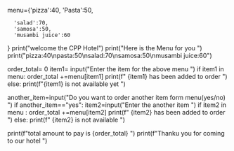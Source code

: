 menu={'pizza':40,
      'Pasta':50,
      
      'salad':70,
      'samosa':50,
      'musambi juice':60


      
}
print("welcome the  CPP Hotel")
print("Here is the Menu for you ")
print("pizza:40\npasta:50\nsalad:70\nsamosa:50\nmusambi juice:60")

order_total= 0
item1= input("Enter the item for the above menu ")
if item1 in menu:
    order_total +=menu[item1]
    print(f" {item1} has been added to order ")
else:
    print(f"{item1} is not available yet ")


another_item=input("Do you want to order another item form menu(yes/no) ")
if another_item=="yes":
    item2=input("Enter the another item ")
    if item2 in menu :
            order_total +=menu[item2]
            print(f" {item2} has been added to order ")
    else:
            print(f" {item2} is not available ")

print(f"total amount to pay is {order_total} ")
print(f"Thanku you for coming to our hotel ")

    
